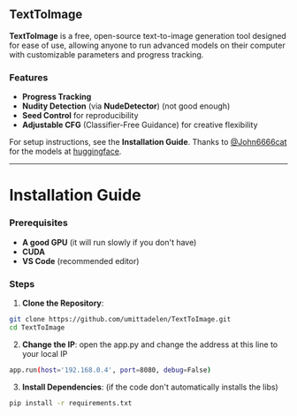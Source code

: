 ## TextToImage
**TextToImage** is a free, open-source text-to-image generation tool designed for ease of use, allowing anyone to run advanced models on their computer with customizable parameters and progress tracking.

### Features
- **Progress Tracking**
- **Nudity Detection** (via **NudeDetector**) (not good enough)
- **Seed Control** for reproducibility
- **Adjustable CFG** (Classifier-Free Guidance) for creative flexibility

For setup instructions, see the **Installation Guide**.
Thanks to [@John6666cat](https://github.com/John6666cat) for the models at [huggingface](https://huggingface.co/John6666).

---

# Installation Guide

### Prerequisites
- **A good GPU** (it will run slowly if you don't have)
- **CUDA**
- **VS Code** (recommended editor)

### Steps
1. **Clone the Repository**:
```bash
git clone https://github.com/umittadelen/TextToImage.git
cd TextToImage
```
2. **Change the IP**:
open the app.py and change the address at this line to your local IP
```bash
app.run(host='192.168.0.4', port=8080, debug=False)
```
3. **Install Dependencies**: (if the code don't automatically installs the libs)
```bash
pip install -r requirements.txt
```
